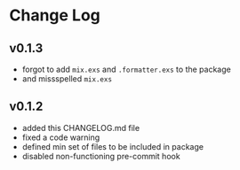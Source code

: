 # Change Log

## v0.1.3
* forgot to add `mix.exs` and `.formatter.exs` to the package
* and missspelled `mix.exs`

## v0.1.2
* added this CHANGELOG.md file
* fixed a code warning
* defined min set of files to be included in package
* disabled non-functioning pre-commit hook

